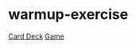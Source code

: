 # warmup-exercise

[Card Deck](https://cse110-sp25-group05.github.io/warmup-exercise/deck.html)
[Game](https://cse110-sp25-group05.github.io/warmup-exercise/)
